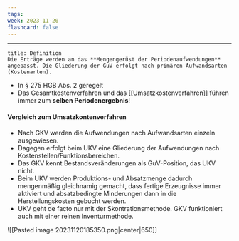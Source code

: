 ```yaml
---
tags: 
week: 2023-11-20
flashcard: false
---
```

***

```ad-important
title: Definition
Die Erträge werden an das **Mengengerüst der Periodenaufwendungen** angepasst. Die Gliederung der GuV erfolgt nach primären Aufwandsarten (Kostenarten).
```

- In § 275 HGB Abs. 2 geregelt
- Das Gesamtkostenverfahren und das [[Umsatzkostenverfahren]] führen immer zum **selben Periodenergebnis**!

#### Vergleich zum Umsatzkontenverfahren
- Nach GKV werden die Aufwendungen nach Aufwandsarten einzeln ausgewiesen.
- Dagegen erfolgt beim UKV eine Gliederung der Aufwendungen nach Kostenstellen/Funktionsbereichen.
- Das GKV kennt Bestandsveränderungen als GuV-Position, das UKV nicht.
- Beim UKV werden Produktions- und Absatzmenge dadurch mengenmäßig gleichnamig gemacht, dass fertige Erzeugnisse immer aktiviert und absatzbedingte Minderungen dann in die Herstellungskosten gebucht werden.
- UKV geht de facto nur mit der Skontrationsmethode. GKV funktioniert auch mit einer reinen Inventurmethode.

![[Pasted image 20231120185350.png|center|650]]